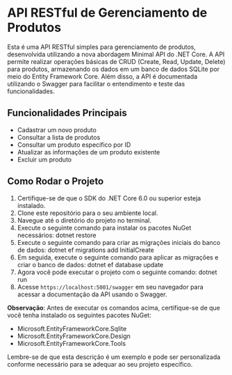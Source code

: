 # API RESTful de Gerenciamento de Produtos

Esta é uma API RESTful simples para gerenciamento de produtos, desenvolvida utilizando a nova abordagem Minimal API do .NET Core. A API permite realizar operações básicas de CRUD (Create, Read, Update, Delete) para produtos, armazenando os dados em um banco de dados SQLite por meio do Entity Framework Core. Além disso, a API é documentada utilizando o Swagger para facilitar o entendimento e teste das funcionalidades.

## Funcionalidades Principais

- Cadastrar um novo produto
- Consultar a lista de produtos
- Consultar um produto específico por ID
- Atualizar as informações de um produto existente
- Excluir um produto
## Como Rodar o Projeto

1. Certifique-se de que o SDK do .NET Core 6.0 ou superior esteja instalado.
2. Clone este repositório para o seu ambiente local.
3. Navegue até o diretório do projeto no terminal.
4. Execute o seguinte comando para instalar os pacotes NuGet necessários: dotnet restore
5. Execute o seguinte comando para criar as migrações iniciais do banco de dados: dotnet ef migrations add InitialCreate
6. Em seguida, execute o seguinte comando para aplicar as migrações e criar o banco de dados: dotnet ef database update
7. Agora você pode executar o projeto com o seguinte comando: dotnet run
8. Acesse `https://localhost:5001/swagger` em seu navegador para acessar a documentação da API usando o Swagger.

**Observação**: Antes de executar os comandos acima, certifique-se de que você tenha instalado os seguintes pacotes NuGet:
- Microsoft.EntityFrameworkCore.Sqlite
- Microsoft.EntityFrameworkCore.Design
- Microsoft.EntityFrameworkCore.Tools

Lembre-se de que esta descrição é um exemplo e pode ser personalizada conforme necessário para se adequar ao seu projeto específico.
